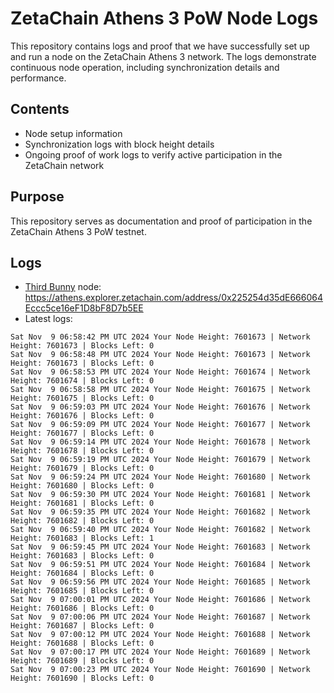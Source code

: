 # ZetaChain Athens 3 PoW Node Logs
This repository contains logs and proof that we have successfully set up and run a node on the ZetaChain Athens 3 network. The logs demonstrate continuous node operation, including synchronization details and performance.

## Contents
- Node setup information
- Synchronization logs with block height details
- Ongoing proof of work logs to verify active participation in the ZetaChain network

## Purpose
This repository serves as documentation and proof of participation in the ZetaChain Athens 3 PoW testnet.

## Logs

- [Third Bunny](https://thirdbunny.xyz/) node: https://athens.explorer.zetachain.com/address/0x225254d35dE666064Eccc5ce16eF1D8bF8D7b5EE
- Latest logs:
```
Sat Nov  9 06:58:42 PM UTC 2024 Your Node Height: 7601673 | Network Height: 7601673 | Blocks Left: 0
Sat Nov  9 06:58:48 PM UTC 2024 Your Node Height: 7601673 | Network Height: 7601673 | Blocks Left: 0
Sat Nov  9 06:58:53 PM UTC 2024 Your Node Height: 7601674 | Network Height: 7601674 | Blocks Left: 0
Sat Nov  9 06:58:58 PM UTC 2024 Your Node Height: 7601675 | Network Height: 7601675 | Blocks Left: 0
Sat Nov  9 06:59:03 PM UTC 2024 Your Node Height: 7601676 | Network Height: 7601676 | Blocks Left: 0
Sat Nov  9 06:59:09 PM UTC 2024 Your Node Height: 7601677 | Network Height: 7601677 | Blocks Left: 0
Sat Nov  9 06:59:14 PM UTC 2024 Your Node Height: 7601678 | Network Height: 7601678 | Blocks Left: 0
Sat Nov  9 06:59:19 PM UTC 2024 Your Node Height: 7601679 | Network Height: 7601679 | Blocks Left: 0
Sat Nov  9 06:59:24 PM UTC 2024 Your Node Height: 7601680 | Network Height: 7601680 | Blocks Left: 0
Sat Nov  9 06:59:30 PM UTC 2024 Your Node Height: 7601681 | Network Height: 7601681 | Blocks Left: 0
Sat Nov  9 06:59:35 PM UTC 2024 Your Node Height: 7601682 | Network Height: 7601682 | Blocks Left: 0
Sat Nov  9 06:59:40 PM UTC 2024 Your Node Height: 7601682 | Network Height: 7601683 | Blocks Left: 1
Sat Nov  9 06:59:45 PM UTC 2024 Your Node Height: 7601683 | Network Height: 7601683 | Blocks Left: 0
Sat Nov  9 06:59:51 PM UTC 2024 Your Node Height: 7601684 | Network Height: 7601684 | Blocks Left: 0
Sat Nov  9 06:59:56 PM UTC 2024 Your Node Height: 7601685 | Network Height: 7601685 | Blocks Left: 0
Sat Nov  9 07:00:01 PM UTC 2024 Your Node Height: 7601686 | Network Height: 7601686 | Blocks Left: 0
Sat Nov  9 07:00:06 PM UTC 2024 Your Node Height: 7601687 | Network Height: 7601687 | Blocks Left: 0
Sat Nov  9 07:00:12 PM UTC 2024 Your Node Height: 7601688 | Network Height: 7601688 | Blocks Left: 0
Sat Nov  9 07:00:17 PM UTC 2024 Your Node Height: 7601689 | Network Height: 7601689 | Blocks Left: 0
Sat Nov  9 07:00:23 PM UTC 2024 Your Node Height: 7601690 | Network Height: 7601690 | Blocks Left: 0
```
